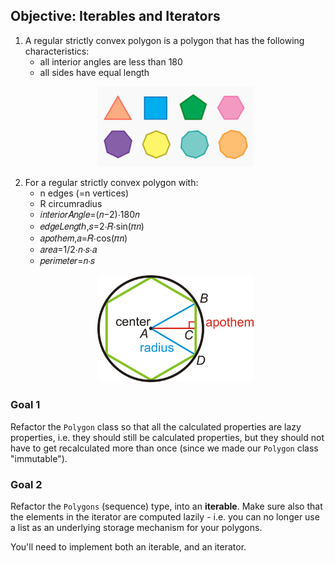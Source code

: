 ## Objective: Iterables and Iterators

1. A regular strictly convex polygon is a polygon that has the following characteristics:
    - all interior angles are less than 180
    - all sides have equal length
    <p align=center>
    <img src="images/1564673544_polygon.png" width=250>
    </p>
2. For a regular strictly convex polygon with:
    - n edges (=n vertices)  
    - R circumradius  
    - 𝑖𝑛𝑡𝑒𝑟𝑖𝑜𝑟𝐴𝑛𝑔𝑙𝑒=(𝑛−2)⋅180𝑛
    - 𝑒𝑑𝑔𝑒𝐿𝑒𝑛𝑔𝑡ℎ,𝑠=2⋅𝑅⋅sin(𝜋𝑛)
    - 𝑎𝑝𝑜𝑡ℎ𝑒𝑚,𝑎=𝑅⋅cos(𝜋𝑛)
    - 𝑎𝑟𝑒𝑎=1/2⋅𝑛⋅𝑠⋅𝑎
    - 𝑝𝑒𝑟𝑖𝑚𝑒𝑡𝑒𝑟=𝑛⋅𝑠
     <p align=center>
      <img src="images/convex_polygon.png" width=250>
        </p>
### Goal 1

Refactor the `Polygon` class so that all the calculated properties are lazy properties, i.e. they should still be calculated properties, but they should not have to get recalculated more than once (since we made our `Polygon` class "immutable").

### Goal 2

Refactor the `Polygons` (sequence) type, into an **iterable**. Make sure also that the elements in the iterator are computed lazily - i.e. you can no longer use a list as an underlying storage mechanism for your polygons.

You'll need to implement both an iterable, and an iterator.

